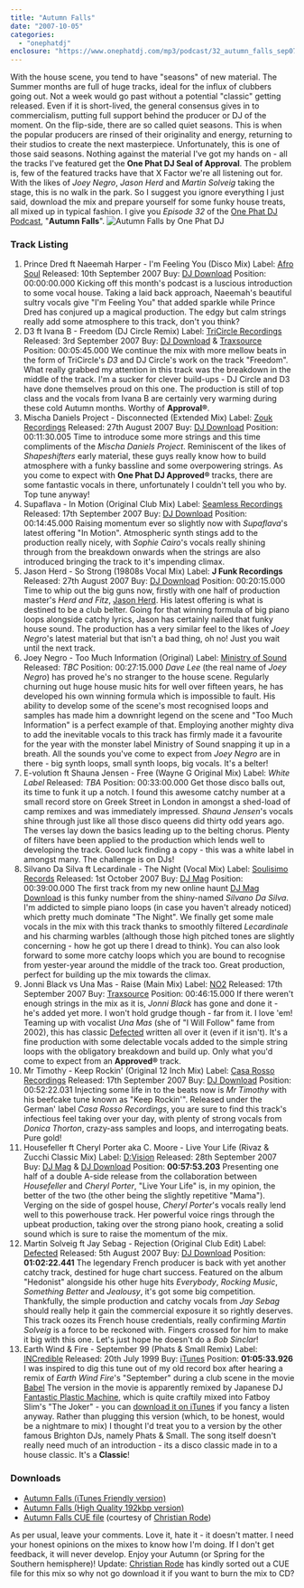 ```yaml
---
title: "Autumn Falls"
date: "2007-10-05"
categories: 
  - "onephatdj"
enclosure: "https://www.onephatdj.com/mp3/podcast/32_autumn_falls_sep07_itunes.m4a 70303911 audio/m4a "
---
```


With the house scene, you tend to have "seasons" of new material. The Summer months are full of huge tracks, ideal for the influx of clubbers going out. Not a week would go past without a potential "classic" getting released. Even if it is short-lived, the general consensus gives in to commercialism, putting full support behind the producer or DJ of the moment. On the flip-side, there are so called quiet seasons. This is when the popular producers are rinsed of their originality and energy, returning to their studios to create the next masterpiece. Unfortunately, this is one of those said seasons. Nothing against the material I've got my hands on - all the tracks I've featured get the **One Phat DJ Seal of Approval**. The problem is, few of the featured tracks have that X Factor we're all listening out for. With the likes of _Joey Negro_, _Jason Herd_ and _Martin Solveig_ taking the stage, this is no walk in the park. So I suggest you ignore everything I just said, download the mix and prepare yourself for some funky house treats, all mixed up in typical fashion. I give you _Episode 32_ of the [One Phat DJ Podcast](https://www.onephatdj.com/podcast), "**Autumn Falls**". ![Autumn Falls by One Phat DJ](https://farm2.static.flickr.com/1252/1489947656_13d724f7c5.jpg?v=0 "Autumn Falls by One Phat DJ")

### Track Listing

1. Prince Dred ft Naeemah Harper - I'm Feeling You (Disco Mix) Label: [Afro Soul](https://www.djdownload.com/labels/Afro+Soul/3914) Released: 10th September 2007 Buy: [DJ Download](https://www.djdownload.com/mp3-detail/Prince+Dred+ft+Naeemah+Harper/Im+Feeling+You/Afro+Soul/295217) Position: 00:00:00.000 Kicking off this month's podcast is a luscious introduction to some vocal house. Taking a laid back approach, Naeemah's beautiful sultry vocals give "I'm Feeling You" that added sparkle while Prince Dred has conjured up a magical production. The edgy but calm strings really add some atmosphere to this track, don't you think?
2. D3 ft Ivana B - Freedom (DJ Circle Remix) Label: [TriCircle Recordings](https://www.myspace.com/tricirclerecordings) Released: 3rd September 2007 Buy: [DJ Download](https://www.djdownload.com/mp3-detail/D3/Freedom/TriCircle+Recordings/291998) & [Traxsource](https://www.traxsource.com/index.php?act=show&fc=tpage&cr=titles&cv=7212) Position: 00:05:45.000 We continue the mix with more mellow beats in the form of TriCircle's _D3_ and DJ Circle's work on the track "Freedom". What really grabbed my attention in this track was the breakdown in the middle of the track. I'm a sucker for clever build-ups - DJ Circle and D3 have done themselves proud on this one. The production is still of top class and the vocals from Ivana B are certainly very warming during these cold Autumn months. Worthy of **Approval®**.
3. Mischa Daniels Project - Disconnected (Extended Mix) Label: [Zouk Recordings](https://www.djdownload.com/labels/Zouk/3045) Released: 27th August 2007 Buy: [DJ Download](https://www.djdownload.com/mp3-detail/Mischa+Daniels+Project/Disconnected/Zouk/291456) Position: 00:11:30.005 Time to introduce some more strings and this time compliments of the _Mischa Daniels Project_. Reminiscent of the likes of _Shapeshifters_ early material, these guys really know how to build atmosphere with a funky bassline and some overpowering strings. As you come to expect with **One Phat DJ Approved®** tracks, there are some fantastic vocals in there, unfortunately I couldn't tell you who by. Top tune anyway!
4. Supaflava - In Motion (Original Club Mix) Label: [Seamless Recordings](https://www.seamlessrecordings.com/) Released: 17th September 2007 Buy: [DJ Download](https://www.djdownload.com/mp3-detail/Supaflava/Time+In+Motion/Seamless+Recordings/295472) Position: 00:14:45.000 Raising momentum ever so slightly now with _Supaflava_'s latest offering "In Motion". Atmospheric synth stings add to the production really nicely, with _Sophie Cairo_'s vocals really shining through from the breakdown onwards when the strings are also introduced bringing the track to it's impending climax.
5. Jason Herd - So Strong (19808s Vocal Mix) Label: **J Funk Recordings** Released: 27th August 2007 Buy: [DJ Download](https://www.djdownload.com/mp3-detail/Jason+Herd/So+Strong/Lowered+Recordings/290352) Position: 00:20:15.000 Time to whip out the big guns now, firstly with one half of production master's _Herd and Fitz_, [Jason Herd](https://www.jasonherd.com/). His latest offering is what is destined to be a club belter. Going for that winning formula of big piano loops alongside catchy lyrics, Jason has certainly nailed that funky house sound. The production has a very similar feel to the likes of _Joey Negro_'s latest material but that isn't a bad thing, oh no! Just you wait until the next track.
6. Joey Negro - Too Much Information (Original) Label: [Ministry of Sound](https://www.ministryofsound.com/) Released: _TBC_ Position: 00:27:15.000 _Dave Lee_ (the real name of _Joey Negro_) has proved he's no stranger to the house scene. Regularly churning out huge house music hits for well over fifteen years, he has developed his own winning formula which is impossible to fault. His ability to develop some of the scene's most recognised loops and samples has made him a downright legend on the scene and "Too Much Information" is a perfect example of that. Employing another mighty diva to add the inevitable vocals to this track has firmly made it a favourite for the year with the monster label Ministry of Sound snapping it up in a breath. All the sounds you've come to expect from _Joey Negro_ are in there - big synth loops, small synth loops, big vocals. It's a belter!
7. E-volution ft Shauna Jensen - Free (Wayne G Original Mix) Label: _White Label_ Released: _TBA_ Position: 00:33:00.000 Get those disco balls out, its time to funk it up a notch. I found this awesome catchy number at a small record store on Greek Street in London in amongst a shed-load of camp remixes and was immediately impressed. _Shauna Jensen_'s vocals shine through just like all those disco queens did thirty odd years ago. The verses lay down the basics leading up to the belting chorus. Plenty of filters have been applied to the production which lends well to developing the track. Good luck finding a copy - this was a white label in amongst many. The challenge is on DJs!
8. Silvano Da Silva ft Lecardinale - The Night (Vocal Mix) Label: [Soulisimo Records](#) Released: 1st October 2007 Buy: [DJ Mag](https://download.djmag.com/index.php?col2=http%3A//download.djmag.com/track.php%3Ftrack_id%3D51258) Position: 00:39:00.000 The first track from my new online haunt [DJ Mag Download](https://download.djmag.com/) is this funky number from the shiny-named _Silvano Da Silva_. I'm addicted to simple piano loops (in case you haven't already noticed) which pretty much dominate "The Night". We finally get some male vocals in the mix with this track thanks to smoothly filtered _Lecardinale_ and his charming warbles (although those high pitched tones are slightly concerning - how he got up there I dread to think). You can also look forward to some more catchy loops which you are bound to recognise from yester-year around the middle of the track too. Great production, perfect for building up the mix towards the climax.
9. Jonni Black vs Una Mas - Raise (Main Mix) Label: [NO2](https://www.myspace.com/no2records) Released: 17th September 2007 Buy: [Traxsource](https://www.traxsource.com/index.php?act=show&fc=tpage&cr=titles&cv=9992) Position: 00:46:15.000 If there weren't enough strings in the mix as it is, _Jonni Black_ has gone and done it - he's added yet more. I won't hold grudge though - far from it. I love 'em! Teaming up with vocalist _Una Mas_ (she of "I Will Follow" fame from 2002), this has classic [Defected](https://www.defected.com/) written all over it (even if it isn't). It's a fine production with some delectable vocals added to the simple string loops with the obligatory breakdown and build up. Only what you'd come to expect from an **Approved®** track.
10. Mr Timothy - Keep Rockin' (Original 12 Inch Mix) Label: [Casa Rosso Recordings](https://www.sillyspider.com/) Released: 17th September 2007 Buy: [DJ Download](https://www.djdownload.com/mp3-detail/Mr+Timothy/Keep+Rockin/Armada+Music/296474) Position: 00:52:22.031 Injecting some life in to the beats now is _Mr Timothy_ with his beefcake tune known as "Keep Rockin'". Released under the German' label _Casa Rosso Recordings_, you are sure to find this track's infectious feel taking over your day, with plenty of strong vocals from _Donica Thorton_, crazy-ass samples and loops, and interrogating beats. Pure gold!
11. Housefeller ft Cheryl Porter aka C. Moore - Live Your Life (Rivaz & Zucchi Classic Mix) Label: [D:Vision](https://www.energy-prod.it/) Released: 28th September 2007 Buy: [DJ Mag](https://download.djmag.com/index.php?col2=http%3A//download.djmag.com/track.php%3Ftrack_id%3D51651) & [DJ Download](https://www.djdownload.com/artist/Housefeller+ft+Cheryl+Porter+aka+C+Moore/295944) Position: **00:57:53.203** Presenting one half of a double A-side release from the collaboration between _Housefeller_ and _Cheryl Porter_, "Live Your Life" is, in my opinion, the better of the two (the other being the slightly repetitive "Mama"). Verging on the side of gospel house, _Cheryl Porter_'s vocals really lend well to this powerhouse track. Her powerful voice rings through the upbeat production, taking over the strong piano hook, creating a solid sound which is sure to raise the momentum of the mix.
12. Martin Solveig ft Jay Sebag - Rejection (Original Club Edit) Label: [Defected](https://www.defected.com/) Released: 5th August 2007 Buy: [DJ Download](https://www.djdownload.com/mp3-detail/Martin+Solveig+ft+Jay+Sebag/Rejection/Defected/272161) Position: **01:02:22.441** The legendary French producer is back with yet another catchy track, destined for huge chart success. Featured on the album "Hedonist" alongside his other huge hits _Everybody_, _Rocking Music_, _Something Better_ and _Jealousy_, it's got some big competition. Thankfully, the simple production and catchy vocals from _Jay Sebag_ should really help it gain the commercial exposure it so rightly deserves. This track oozes its French house credentials, really confirming _Martin Solveig_ is a force to be reckoned with. Fingers crossed for him to make it big with this one. Let's just hope he doesn't do a _Bob Sinclar_!
13. Earth Wind & Fire - September 99 (Phats & Small Remix) Label: [INCredible](https://www.residentadvisor.net/record-label.aspx?id=31) Released: 20th July 1999 Buy: [iTunes](https://phobos.apple.com/WebObjects/MZStore.woa/wa/viewAlbum?playlistId=16670560&s=143444&i=16670606) Position: **01:05:33.926** I was inspired to dig this tune out of my old record box after hearing a remix of _Earth Wind Fire_'s "September" during a club scene in the movie [Babel](https://www.imdb.com/title/tt0449467/) The version in the movie is apparently remixed by Japanese DJ [Fantastic Plastic Machine](https://www.fpmnet.com/), which is quite craftily mixed into Fatboy Slim's "The Joker" - you can [download it on iTunes](https://phobos.apple.com/WebObjects/MZStore.woa/wa/viewAlbum?playlistId=207622673&s=143444&i=207622684) if you fancy a listen anyway. Rather than plugging this version (which, to be honest, would be a nightmare to mix) I thought I'd treat you to a version by the other famous Brighton DJs, namely Phats & Small. The song itself doesn't really need much of an introduction - its a disco classic made in to a house classic. It's a **Classic**!

### Downloads

- [Autumn Falls (iTunes Friendly version)](https://www.onephatdj.com/mp3/podcast/32_autumn_falls_sep07_itunes.m4a)
- [Autumn Falls (High Quality 192kbp version)](https://www.onephatdj.com/mp3/podcast/32_autumn_falls_sep07_enhanced.mp3)
- [Autumn Falls CUE file](https://onephatdj.com/cue/podcast/32_autumn_falls_sep07_enhanced.cue) (courtesy of [Christian Rode](https://funkstille.christian-ro.de/))

As per usual, leave your comments. Love it, hate it - it doesn't matter. I need your honest opinions on the mixes to know how I'm doing. If I don't get feedback, it will never develop. Enjoy your Autumn (or Spring for the Southern hemisphere)! Update: [Christian Rode](https://funkstille.christian-ro.de/) has kindly sorted out a CUE file for this mix so why not go download it if you want to burn the mix to CD?
